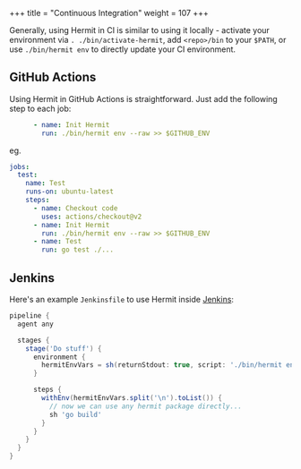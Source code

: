 +++
title = "Continuous Integration"
weight = 107
+++

Generally, using Hermit in CI is similar to using it locally - activate
your environment via `. ./bin/activate-hermit`, add `<repo>/bin` to your
`$PATH`, or use `./bin/hermit env` to directly update your CI environment.

## GitHub Actions

Using Hermit in GitHub Actions is straightforward. Just add the following step to each job:

```yaml
      - name: Init Hermit
        run: ./bin/hermit env --raw >> $GITHUB_ENV
```

eg.

```yaml
jobs:
  test:
    name: Test
    runs-on: ubuntu-latest
    steps:
      - name: Checkout code
        uses: actions/checkout@v2
      - name: Init Hermit
        run: ./bin/hermit env --raw >> $GITHUB_ENV
      - name: Test
        run: go test ./...
```

## Jenkins

Here's an example `Jenkinsfile` to use Hermit inside [Jenkins](https://www.jenkins.io/):

```groovy
pipeline {
  agent any

  stages {
    stage('Do stuff') {
      environment {
        hermitEnvVars = sh(returnStdout: true, script: './bin/hermit env --raw').trim()
      }

      steps {
        withEnv(hermitEnvVars.split('\n').toList()) {
          // now we can use any hermit package directly...
          sh 'go build'
        }
      }
    }
  }
}
```
